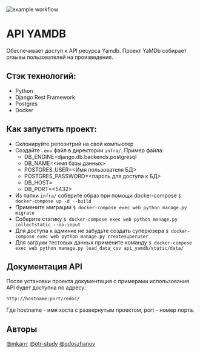 ![example workflow](https://github.com/otr-study/yamdb_final/actions/workflows/yamdb_workflow.yml/badge.svg)
# API YAMDB
Обеспечивает доступ к API ресурса Yamdb.
Проект YaMDb собирает отзывы пользователей на произведения.

## Стэк технологий:
- Python
- Django Rest Framework
- Postgres
- Docker

## Как запустить проект:

- Склонируйте репозитрий на свой компьютер
- Создайте `.env` файл в директории `infra/`. Пример файла:
    - DB_ENGINE=django.db.backends.postgresql
    - DB_NAME=<имя базы данных>
    - POSTGRES_USER=<Имя пользователя БД>
    - POSTGRES_PASSWORD=<пароль для доступа к БД>
    - DB_HOST=<db>
    - DB_PORT=<5432>
- Из папки `infra/` соберите образ при помощи docker-compose
`$ docker-compose up -d --build`
- Примените миграции
`$ docker-compose exec web python manage.py migrate`
- Соберите статику
`$ docker-compose exec web python manage.py collectstatic --no-input`
- Для доступа к админке не забудьте создать суперюзера
`$ docker-compose exec web python manage.py createsuperuser`
- Для загруки тестовых данных примените команду
`$ docker-compose exec web python manage.py load_data_csv api_yamdb/static/data/`

## Документация API

После установки проекта документация c примерами использования API будет 
доступна по адресу:
```
http://hostname:port/redoc/
```
Где hostname - имя хоста с развернутым проектом, port - номер порта.

## Авторы

[@mkarrr](https://github.com/mkarrr)
[@otr-study](https://github.com/otr-study)
[@odoszhanov](https://github.com/odoszhanov)
